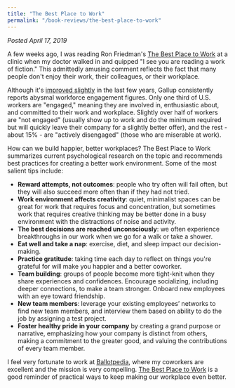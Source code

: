 ```yaml
---
title: "The Best Place to Work"
permalink: "/book-reviews/the-best-place-to-work"
---
```


*Posted April 17, 2019*

A few weeks ago, I was reading Ron Friedman's [The Best Place to Work](https://amzn.to/2Dg1hO4) at a clinic when my doctor walked in and quipped "I see you are reading a work of fiction." This admittedly amusing comment reflects the fact that many people don't enjoy their work, their colleagues, or their workplace.

Although it's [improved slightly](https://news.gallup.com/poll/241649/employee-engagement-rise.aspx) in the last few years, Gallup consistently reports abysmal workforce engagement figures. Only one third of U.S. workers are "engaged," meaning they are involved in, enthusiastic about, and committed to their work and workplace. Slightly over half of workers are "not engaged" (usually show up to work and do the minimum required but will quickly leave their company for a slightly better offer), and the rest - about 15% - are "actively disengaged" (those who are miserable at work).

How can we build happier, better workplaces? The Best Place to Work summarizes current psychological research on the topic and recommends best practices for creating a better work environment. Some of the most salient tips include:
* **Reward attempts, not outcomes**: people who try often will fail often, but they will also succeed more often than if they had not tried.
* **Work environment affects creativity**: quiet, minimalist spaces can be great for work that requires focus and concentration, but sometimes work that requires creative thinking may be better done in a busy environment with the distractions of noise and activity.
* **The best decisions are reached unconsciously**: we often experience breakthroughs in our work when we go for a walk or take a shower.
* **Eat well and take a nap**: exercise, diet, and sleep impact our decision-making.
* **Practice gratitude**: taking time each day to reflect on things you're grateful for will make you happier and a better coworker.
* **Team building**: groups of people become more tight-knit when they share experiences and confidences. Encourage socializing, including deeper connections, to make a team stronger. Onboard new employees with an eye toward friendship.
* **New team members**: leverage your existing employees’ networks to find new team members, and interview them based on ability to do the job by assigning a test project.
* **Foster healthy pride in your company** by creating a grand purpose or narrative, emphasizing how your company is distinct from others, making a commitment to the greater good, and valuing the contributions of every team member.

I feel very fortunate to work at [Ballotpedia](https://ballotpedia.org/), where my coworkers are excellent and the mission is very compelling. [The Best Place to Work](https://amzn.to/2Dg1hO4) is a good reminder of practical ways to keep making our workplace even better.
